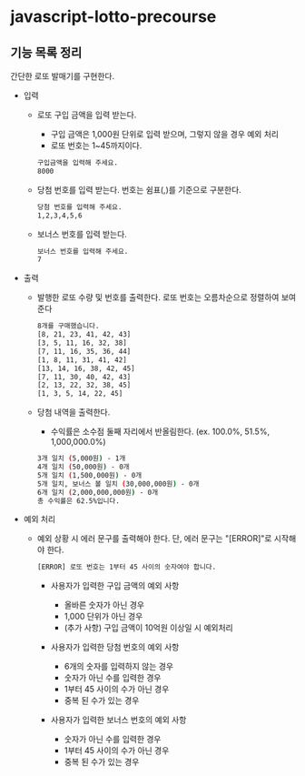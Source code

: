 # javascript-lotto-precourse

## 기능 목록 정리

간단한 로또 발매기를 구현한다.

-   입력

    -   로또 구입 금액을 입력 받는다.
        -   구입 금액은 1,000원 단위로 입력 받으며, 그렇지 않을 경우 예외 처리
        -   로또 번호는 1~45까지이다.
        ```bash
        구입금액을 입력해 주세요.
        8000
        ```
    -   당첨 번호를 입력 받는다. 번호는 쉼표(,)를 기준으로 구분한다.

        ```bash
        당첨 번호를 입력해 주세요.
        1,2,3,4,5,6
        ```

    -   보너스 번호를 입력 받는다.

        ```bash
        보너스 번호를 입력해 주세요.
        7
        ```

-   출력

    -   발행한 로또 수량 및 번호를 출력한다. 로또 번호는 오름차순으로 정렬하여 보여준다

        ```bash
        8개를 구매했습니다.
        [8, 21, 23, 41, 42, 43]
        [3, 5, 11, 16, 32, 38]
        [7, 11, 16, 35, 36, 44]
        [1, 8, 11, 31, 41, 42]
        [13, 14, 16, 38, 42, 45]
        [7, 11, 30, 40, 42, 43]
        [2, 13, 22, 32, 38, 45]
        [1, 3, 5, 14, 22, 45]
        ```

    -   당첨 내역을 출력한다.

        -   수익률은 소수점 둘째 자리에서 반올림한다. (ex. 100.0%, 51.5%, 1,000,000.0%)

        ```bash
        3개 일치 (5,000원) - 1개
        4개 일치 (50,000원) - 0개
        5개 일치 (1,500,000원) - 0개
        5개 일치, 보너스 볼 일치 (30,000,000원) - 0개
        6개 일치 (2,000,000,000원) - 0개
        총 수익률은 62.5%입니다.
        ```

-   예외 처리

    -   예외 상황 시 에러 문구를 출력해야 한다. 단, 에러 문구는 "[ERROR]"로 시작해야 한다.

        ```bash
        [ERROR] 로또 번호는 1부터 45 사이의 숫자여야 합니다.
        ```

        -   사용자가 입력한 구입 금액의 예외 사항

            -   올바른 숫자가 아닌 경우
            -   1,000 단위가 아닌 경우
            -   (추가 사항) 구입 금액이 10억원 이상일 시 예외처리

        -   사용자가 입력한 당첨 번호의 예외 사항

            -   6개의 숫자를 입력하지 않는 경우
            -   숫자가 아닌 수를 입력한 경우
            -   1부터 45 사이의 수가 아닌 경우
            -   중복 된 수가 있는 경우

        -   사용자가 입력한 보너스 번호의 예외 사항

            -   숫자가 아닌 수를 입력한 경우
            -   1부터 45 사이의 수가 아닌 경우
            -   중복 된 수가 있는 경우
